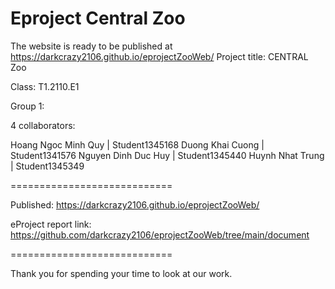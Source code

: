 # Eproject Central Zoo
The website is ready to be published at https://darkcrazy2106.github.io/eprojectZooWeb/
Project title: CENTRAL Zoo

Class: T1.2110.E1

Group 1:

4 collaborators:

Hoang Ngoc Minh Quy	| Student1345168
Duong Khai Cuong	| Student1341576
Nguyen Dinh Duc Huy | Student1345440
Huynh Nhat Trung | Student1345349

============================

Published: https://darkcrazy2106.github.io/eprojectZooWeb/

eProject report link: https://github.com/darkcrazy2106/eprojectZooWeb/tree/main/document

============================

Thank you for spending your time to look at our work.
